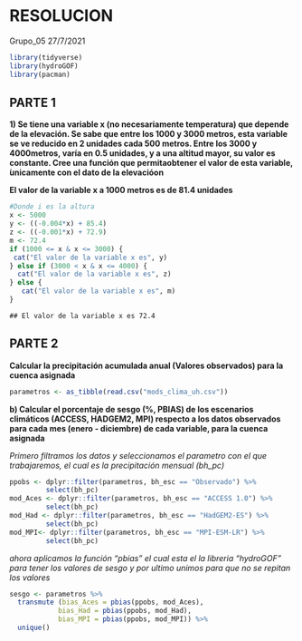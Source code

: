 RESOLUCION
================
Grupo\_05
27/7/2021

``` r
library(tidyverse)
library(hydroGOF)
library(pacman)
```

## PARTE 1

**1) Se tiene una variable x (no necesariamente temperatura) que depende
de la elevación. Se sabe que entre los 1000 y 3000 metros, esta variable
se ve reducido en 2 unidades cada 500 metros. Entre los 3000 y
4000metros, varía en 0.5 unidades, y a una altitud mayor, su valor es
constante. Cree una función que permitaobtener el valor de esta
variable, ́unicamente con el dato de la elevacióon**

**El valor de la variable x a 1000 metros es de 81.4 unidades**

``` r
#Donde i es la altura
x <- 5000
y <- ((-0.004*x) + 85.4)
z <- ((-0.001*x) + 72.9)
m <- 72.4
if (1000 <= x & x <= 3000) {
 cat("El valor de la variable x es", y)
} else if (3000 < x & x <= 4000) {
  cat("El valor de la variable x es", z)
} else {
   cat("El valor de la variable x es", m)
}
```

    ## El valor de la variable x es 72.4

## PARTE 2

**Calcular la precipitación acumulada anual (Valores observados) para la
cuenca asignada**

``` r
parametros <- as_tibble(read.csv("mods_clima_uh.csv")) 
```

**b) Calcular el porcentaje de sesgo (%, PBIAS) de los escenarios
climáticos (ACCESS, HADGEM2, MPI) respecto a los datos observados para
cada mes (enero - diciembre) de cada variable, para la cuenca asignada**

*Primero filtramos los datos y seleccionamos el parametro con el que
trabajaremos, el cual es la precipitación mensual (bh\_pc)*

``` r
ppobs <- dplyr::filter(parametros, bh_esc == "Observado") %>% 
         select(bh_pc)
mod_Aces <- dplyr::filter(parametros, bh_esc == "ACCESS 1.0") %>% 
         select(bh_pc)
mod_Had <- dplyr::filter(parametros, bh_esc == "HadGEM2-ES") %>% 
         select(bh_pc)
mod_MPI<- dplyr::filter(parametros, bh_esc == "MPI-ESM-LR") %>% 
         select(bh_pc)
```

*ahora aplicamos la función “pbias” el cual esta el la libreria
“hydroGOF” para tener los valores de sesgo y por ultimo unimos para
que no se repitan los valores*

``` r
sesgo <- parametros %>% 
  transmute (bias_Aces = pbias(ppobs, mod_Aces),
            bias_Had = pbias(ppobs, mod_Had),
            bias_MPI = pbias(ppobs, mod_MPI)) %>% 
  unique()
```
